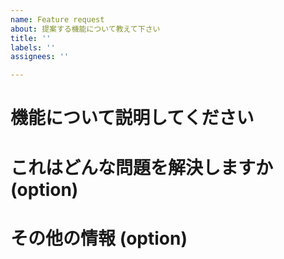 ```yaml
---
name: Feature request
about: 提案する機能について教えて下さい
title: ''
labels: ''
assignees: ''

---
```


# 機能について説明してください
<!-- 明確に記載してください -->

# これはどんな問題を解決しますか (option)
<!-- 明確に記載してください -->

# その他の情報 (option)
